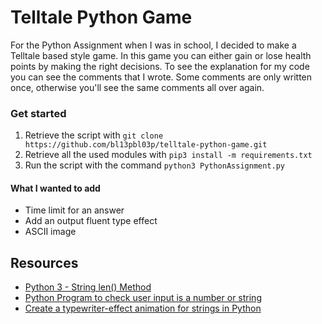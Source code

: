 # Telltale Python Game
For the Python Assignment when I was in school, I decided to make a Telltale based style game. In this game you can either gain or lose health points by making the right decisions. To see the explanation for my code you can see the comments that I wrote. Some comments are only written once, otherwise you'll see the same comments all over again.

### Get started
1. Retrieve the script with `git clone https://github.com/bl13pbl03p/telltale-python-game.git`
2. Retrieve all the used modules with `pip3 install -m requirements.txt`
3. Run the script with the command `python3 PythonAssignment.py`

#### What I wanted to add
- Time limit for an answer
- Add an output fluent type effect
- ASCII image

## Resources
- [Python 3 - String len() Method](https://www.tutorialspoint.com/python3/string_len.html)
- [Python Program to check user input is a number or string](https://pynative.com/python-check-user-input-is-number-or-string/)
- [Create a typewriter-effect animation for strings in Python](https://stackoverflow.com/questions/19911346/create-a-typewriter-effect-animation-for-strings-in-python)
